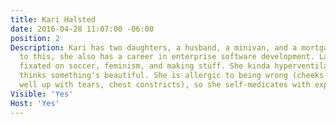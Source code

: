 ```yaml
---
title: Kari Halsted
date: 2016-04-28 11:07:00 -06:00
position: 2
Description: Kari has two daughters, a husband, a minivan, and a mortgage. Not unrelated
  to this, she also has a career in enterprise software development. Lately, she’s
  fixated on soccer, feminism, and making stuff. She kinda hyperventilates when she
  thinks something’s beautiful. She is allergic to being wrong (cheeks flush, eyes
  well up with tears, chest constricts), so she self-medicates with exposure therapy.
Visible: 'Yes'
Host: 'Yes'
---
```


